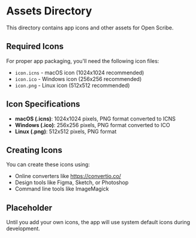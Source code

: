 # Assets Directory

This directory contains app icons and other assets for Open Scribe.

## Required Icons

For proper app packaging, you'll need the following icon files:

- `icon.icns` - macOS icon (1024x1024 recommended)
- `icon.ico` - Windows icon (256x256 recommended)  
- `icon.png` - Linux icon (512x512 recommended)

## Icon Specifications

- **macOS (.icns)**: 1024x1024 pixels, PNG format converted to ICNS
- **Windows (.ico)**: 256x256 pixels, PNG format converted to ICO
- **Linux (.png)**: 512x512 pixels, PNG format

## Creating Icons

You can create these icons using:
- Online converters like https://convertio.co/
- Design tools like Figma, Sketch, or Photoshop
- Command line tools like ImageMagick

## Placeholder

Until you add your own icons, the app will use system default icons during development. 